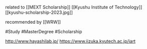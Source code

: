 related to [[MEXT Scholarship]] [[Kyushu Institute of Technology]]
 [[kyushu-scholarship-2023.jpg]]

recommended by [[WRW]]

#Study 
#MasterDegree 
#Scholarship 

http://www.hayashilab.jp/
https://www.iizuka.kyutech.ac.jp/iart